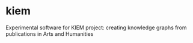 # kiem
Experimental software for KIEM project: creating knowledge graphs from publications in Arts and Humanities 
